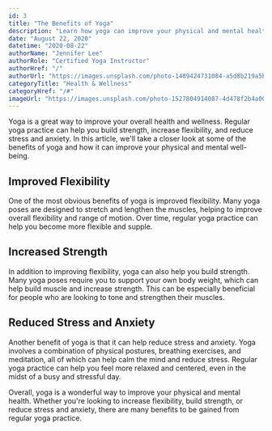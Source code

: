 ```yaml
---
id: 3
title: "The Benefits of Yoga"
description: "Learn how yoga can improve your physical and mental health"
date: "August 22, 2020"
datetime: "2020-08-22"
authorName: "Jennifer Lee"
authorRole: "Certified Yoga Instructor"
authorHref: "/"
authorUrl: "https://images.unsplash.com/photo-1489424731084-a5d8b219a5bb?ixlib=rb-4.0.3&ixid=MnwxMjA3fDB8MHxwaG90by1wYWdlfHx8fGVufDB8fHx8&auto=format&fit=crop&w=387&q=80"
categoryTitle: "Health & Wellness"
categoryHref: "/#"
imageUrl: "https://images.unsplash.com/photo-1527804914087-4d478f2b4a00?ixlib=rb-4.0.3&ixid=MnwxMjA3fDB8MHxzZWFyY2h8MXx8eW9nYXxlbnwwfHx8fA%3D%3D&auto=format&fit=crop&w=500&q=60"
---
```


Yoga is a great way to improve your overall health and wellness. Regular yoga practice can help you build strength, increase flexibility, and reduce stress and anxiety. In this article, we'll take a closer look at some of the benefits of yoga and how it can improve your physical and mental well-being.

## Improved Flexibility

One of the most obvious benefits of yoga is improved flexibility. Many yoga poses are designed to stretch and lengthen the muscles, helping to improve overall flexibility and range of motion. Over time, regular yoga practice can help you become more flexible and supple.

## Increased Strength

In addition to improving flexibility, yoga can also help you build strength. Many yoga poses require you to support your own body weight, which can help build muscle and increase strength. This can be especially beneficial for people who are looking to tone and strengthen their muscles.

## Reduced Stress and Anxiety

Another benefit of yoga is that it can help reduce stress and anxiety. Yoga involves a combination of physical postures, breathing exercises, and meditation, all of which can help calm the mind and reduce stress. Regular yoga practice can help you feel more relaxed and centered, even in the midst of a busy and stressful day.

Overall, yoga is a wonderful way to improve your physical and mental health. Whether you're looking to increase flexibility, build strength, or reduce stress and anxiety, there are many benefits to be gained from regular yoga practice.
